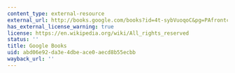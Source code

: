 ```yaml
---
content_type: external-resource
external_url: http://books.google.com/books?id=4t-sybVuoqoC&pg=PAfrontcover#v=onepage
has_external_license_warning: true
license: https://en.wikipedia.org/wiki/All_rights_reserved
status: ''
title: Google Books
uid: abd06e92-da3e-4dbe-ace0-aecd8b55ecbb
wayback_url: ''
---
```

